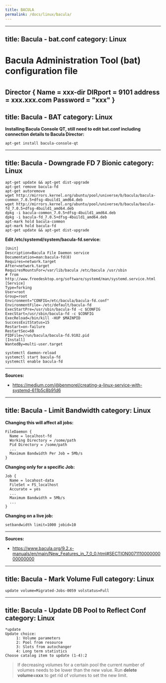 ```yaml
---
title: BACULA
permalink: /docs/linux/bacula/
---
```

---
title: Bacula - bat.conf
category: Linux
---
#
# Bacula Administration Tool (bat) configuration file
#

Director {
  Name = xxx-dir
  DIRport = 9101
  address = xxx.xxx.com
  Password = "xxx"
}
---
title: Bacula - BAT
category: Linux
---

**Installing Bacula Console QT, still need to edit bat.conf including connection details to Bacula Director:**
```
apt-get install bacula-console-qt
```
---
title: Bacula - Downgrade FD 7 Bionic
category: Linux
---
```
apt-get update && apt-get dist-upgrade
apt-get remove bacula-fd
apt-get autoremove
wget http://mirrors.kernel.org/ubuntu/pool/universe/b/bacula/bacula-common_7.0.5+dfsg-4build1_amd64.deb
wget http://mirrors.kernel.org/ubuntu/pool/universe/b/bacula/bacula-fd_7.0.5+dfsg-4build1_amd64.deb
dpkg -i bacula-common_7.0.5+dfsg-4build1_amd64.deb
dpkg -i bacula-fd_7.0.5+dfsg-4build1_amd64.deb
apt-mark hold bacula-common
apt-mark hold bacula-fd
apt-get update && apt-get dist-upgrade
```

**Edit /etc/systemd/system/bacula-fd.service:**
```
[Unit]
Description=Bacula File Daemon service
Documentation=man:bacula-fd(8)
Requires=network.target
After=network.target
RequiresMountsFor=/var/lib/bacula /etc/bacula /usr/sbin
# from http://www.freedesktop.org/software/systemd/man/systemd.service.html
[Service]
Type=forking
User=root
Group=root
Environment="CONFIG=/etc/bacula/bacula-fd.conf"
EnvironmentFile=-/etc/default/bacula-fd
ExecStartPre=/usr/sbin/bacula-fd -c $CONFIG
ExecStart=/usr/sbin/bacula-fd -c $CONFIG
ExecReload=/bin/kill -HUP $MAINPID
SuccessExitStatus=15
Restart=on-failure
RestartSec=60
PIDFile=/run/bacula/bacula-fd.9102.pid
[Install]
WantedBy=multi-user.target
```

```
systemctl daemon-reload
systemctl start bacula-fd
systemctl enable bacula-fd
```

***
**Sources:**
* https://medium.com/@benmorel/creating-a-linux-service-with-systemd-611b5c8b91d6
---
title: Bacula - Limit Bandwidth
category: Linux
---
**Changing this will affect all jobs:**
```
FileDaemon {
  Name = localhost-fd
  Working Directory = /some/path
  Pid Directory = /some/path
  ...
  Maximum Bandwidth Per Job = 5Mb/s
}
```

**Changing only for a specific Job:**
```
Job {
  Name = locahost-data
  FileSet = FS_localhost
  Accurate = yes
  ...
  Maximum Bandwidth = 5Mb/s
  ...
}
```

**Changing on a live job:**
```
setbandwidth limit=1000 jobid=10
```

***
**Sources:**
* https://www.bacula.org/9.2.x-manuals/en/main/New_Features_in_7_0_0.html#SECTION007111000000000000000
---
title: Bacula - Mark Volume Full
category: Linux
---
```
update volume=Migrated-Jobs-0059 volstatus=Full
```
---
title: Bacula - Update DB Pool to Reflect Conf
category: Linux
---
```
*update
Update choice:
     1: Volume parameters
     2: Pool from resource
     3: Slots from autochanger
     4: Long term statistics
Choose catalog item to update (1-4):2
```
>If decreasing volumes for a certain pool the current number of volumes needs to be lower than the new value. Run **delete volume=xxx** to get rid of volumes to set the new limit.
